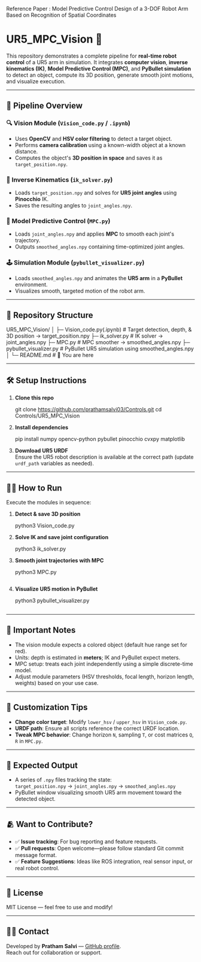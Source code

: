 Reference Paper : Model Predictive Control Design of a 3-DOF Robot Arm Based on Recognition of Spatial Coordinates


# UR5_MPC_Vision 🚀

This repository demonstrates a complete pipeline for **real-time robot control** of a UR5 arm in simulation. It integrates **computer vision**, **inverse kinematics (IK)**, **Model Predictive Control (MPC)**, and **PyBullet simulation** to detect an object, compute its 3D position, generate smooth joint motions, and visualize execution.

---

## 🧩 Pipeline Overview

### 🔍 Vision Module (`Vision_code.py` / `.ipynb`)
- Uses **OpenCV** and **HSV color filtering** to detect a target object.
- Performs **camera calibration** using a known-width object at a known distance.
- Computes the object's **3D position in space** and saves it as `target_position.npy`.

### 🤖 Inverse Kinematics (`ik_solver.py`)
- Loads `target_position.npy` and solves for **UR5 joint angles** using **Pinocchio** IK.
- Saves the resulting angles to `joint_angles.npy`.

### 🧠 Model Predictive Control (`MPC.py`)
- Loads `joint_angles.npy` and applies **MPC** to smooth each joint's trajectory.
- Outputs `smoothed_angles.npy` containing time-optimized joint angles.

### 🕹️ Simulation Module (`pybullet_visualizer.py`)
- Loads `smoothed_angles.npy` and animates the **UR5 arm** in a **PyBullet** environment.
- Visualizes smooth, targeted motion of the robot arm.

---

## 📁 Repository Structure

UR5_MPC_Vision/
│
├─ Vision_code.py(.ipynb)      # Target detection, depth, & 3D position → target_position.npy
├─ ik_solver.py                # IK solver → joint_angles.npy
├─ MPC.py                      # MPC smoother → smoothed_angles.npy
├─ pybullet_visualizer.py      # PyBullet UR5 simulation using smoothed_angles.npy
│
└─ README.md                   # 📝 You are here


---

## 🛠️ Setup Instructions

1. **Clone this repo**  

   git clone https://github.com/prathamsalvi03/Controls.git
   cd Controls/UR5_MPC_Vision
  

2. **Install dependencies**  

   pip install numpy opencv-python pybullet pinocchio cvxpy matplotlib
 

3. **Download UR5 URDF**  
   Ensure the UR5 robot description is available at the correct path (update `urdf_path` variables as needed).

---

## 🏃‍♂️ How to Run

Execute the modules in sequence:

1. **Detect & save 3D position**  
   
   python3 Vision_code.py
 

2. **Solve IK and save joint configuration**  
   
   python3 ik_solver.py
  

3. **Smooth joint trajectories with MPC**  
  
   python3 MPC.py
   ```

4. **Visualize UR5 motion in PyBullet**  
   
   python3 pybullet_visualizer.py
   ```

---

## 📌 Important Notes

- The vision module expects a colored object (default hue range set for red).
- Units: depth is estimated in **meters**; IK and PyBullet expect meters.
- MPC setup: treats each joint independently using a simple discrete-time model.
- Adjust module parameters (HSV thresholds, focal length, horizon length, weights) based on your use case.

---

## 🔧 Customization Tips

- **Change color target**: Modify `lower_hsv` / `upper_hsv` in `Vision_code.py`.
- **URDF path**: Ensure all scripts reference the correct URDF location.
- **Tweak MPC behavior**: Change horizon `N`, sampling `T`, or cost matrices `Q`, `R` in `MPC.py`.

---

## 🎯 Expected Output

- A series of `.npy` files tracking the state:  
  `target_position.npy` → `joint_angles.npy` → `smoothed_angles.npy`
- PyBullet window visualizing smooth UR5 arm movement toward the detected object.

---

## 🫂 Want to Contribute?

- ✅ **Issue tracking**: For bug reporting and feature requests.
- ✅ **Pull requests**: Open welcome—please follow standard Git commit message format.
- ✅ **Feature Suggestions**: Ideas like ROS integration, real sensor input, or real robot control.

---

## 📄 License

MIT License — feel free to use and modify!

---

## 🙋‍♂️ Contact

Developed by **Pratham Salvi** — [GitHub profile](https://github.com/prathamsalvi03).  
Reach out for collaboration or support.

